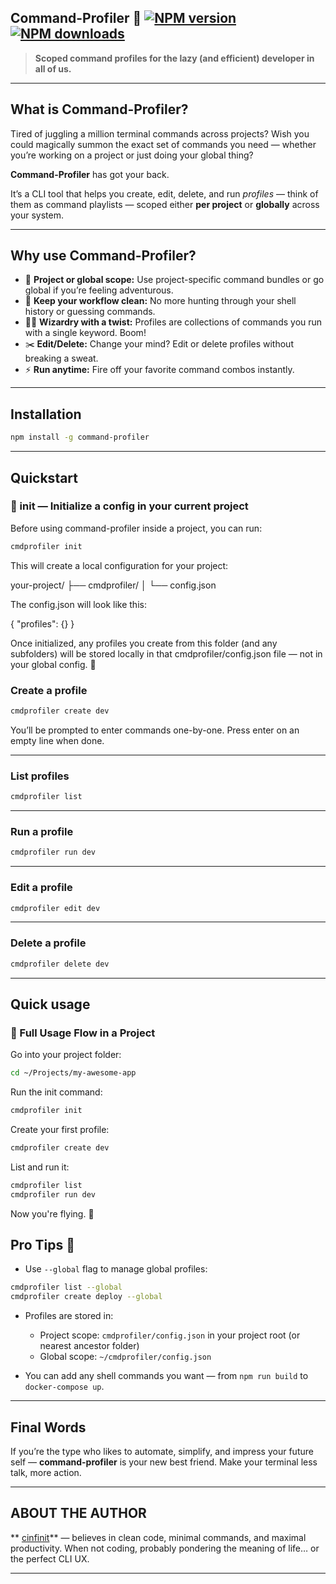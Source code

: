 
## Command-Profiler 🚀 [![NPM version](https://img.shields.io/npm/v/command-profiler.svg?style=flat)](https://www.npmjs.com/package/command-profiler) [![NPM downloads](https://img.shields.io/npm/dm/command-profiler.svg?style=flat)](https://npmjs.org/package/command-profiler) 

> **Scoped command profiles for the lazy (and efficient) developer in all of us.**

---

## What is **Command-Profiler**?

Tired of juggling a million terminal commands across projects?
Wish you could magically summon the exact set of commands you need — whether you’re working on a project or just doing your global thing?

**Command-Profiler** has got your back.

It’s a CLI tool that helps you create, edit, delete, and run *profiles* — think of them as command playlists — scoped either **per project** or **globally** across your system.

---

## Why use Command-Profiler?

* 🚀 **Project or global scope:** Use project-specific command bundles or go global if you’re feeling adventurous.
* 🎯 **Keep your workflow clean:** No more hunting through your shell history or guessing commands.
* 🧙‍♂️ **Wizardry with a twist:** Profiles are collections of commands you run with a single keyword. Boom!
* ✂️ **Edit/Delete:** Change your mind? Edit or delete profiles without breaking a sweat.
* ⚡ **Run anytime:** Fire off your favorite command combos instantly.

---

## Installation

```bash
npm install -g command-profiler
```

---

## Quickstart

### 🧰 init — Initialize a config in your current project

Before using command-profiler inside a project, you can run:

```bash
cmdprofiler init
```


This will create a local configuration for your project:

your-project/
├── cmdprofiler/
│   └── config.json


The config.json will look like this:

{
  "profiles": {}
}


Once initialized, any profiles you create from this folder (and any subfolders) will be stored locally in that cmdprofiler/config.json file — not in your global config. 🎯

### Create a profile

```bash
cmdprofiler create dev
```

You’ll be prompted to enter commands one-by-one. Press enter on an empty line when done.

---

### List profiles

```bash
cmdprofiler list
```

---

### Run a profile

```bash
cmdprofiler run dev
```

---

### Edit a profile

```bash
cmdprofiler edit dev
```

---

### Delete a profile

```bash
cmdprofiler delete dev
```

---

## Quick usage 

### 📘 Full Usage Flow in a Project

Go into your project folder:
```bash
cd ~/Projects/my-awesome-app
```

Run the init command:

```bash
cmdprofiler init
```


Create your first profile:

```bash
cmdprofiler create dev
```


List and run it:
```bash
cmdprofiler list
cmdprofiler run dev
```



Now you're flying. 🛫

## Pro Tips 🧠

* Use `--global` flag to manage global profiles:

```bash
cmdprofiler list --global
cmdprofiler create deploy --global
```

* Profiles are stored in:

  * Project scope: `cmdprofiler/config.json` in your project root (or nearest ancestor folder)
  * Global scope: `~/cmdprofiler/config.json`

* You can add any shell commands you want — from `npm run build` to `docker-compose up`.

---


## Final Words

If you’re the type who likes to automate, simplify, and impress your future self — **command-profiler** is your new best friend.
Make your terminal less talk, more action.

---

## ABOUT THE AUTHOR

** [cinfinit](https://github.com/cinfinit)** — believes in clean code, minimal commands, and maximal productivity. When not coding, probably pondering the meaning of life… or the perfect CLI UX.

---
